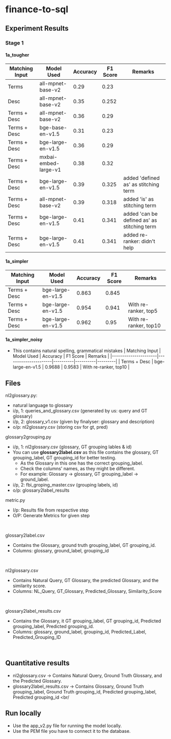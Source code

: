 # finance-to-sql

## Experiment Results
### Stage 1
#### 1a_tougher
| Matching Input       | Model Used           | Accuracy | F1 Score | Remarks |
|----------------------|----------------------|----------|----------|---------|
| Terms                | all-mpnet-base-v2    | 0.29     | 0.23     |         |
| Desc                 | all-mpnet-base-v2    | 0.35     | 0.252    |         |
| Terms + Desc         | all-mpnet-base-v2    | 0.36     | 0.29     |         |
| Terms + Desc         | bge-base-en-v1.5     | 0.31     | 0.23     |         |
| Terms + Desc         | bge-large-en-v1.5    | 0.36     | 0.29     |         |
| Terms + Desc         | mxbai-embed-large-v1 | 0.38     | 0.32     |         |
| Terms + Desc         | bge-large-en-v1.5    | 0.39     | 0.325    |   added 'defined as' as stitching term   |
| Terms + Desc         | all-mpnet-base-v2    | 0.39     | 0.318     |   added 'is' as stitching term      |
| Terms + Desc         | bge-large-en-v1.5    | 0.41     | 0.341    |   added 'can be defined as' as stitching term   |
| Terms + Desc         | bge-large-en-v1.5    | 0.41     | 0.341    |   added re-ranker: didn't help   |

#### 1a_simpler
| Matching Input       | Model Used           | Accuracy | F1 Score | Remarks |
|----------------------|----------------------|----------|----------|---------|
| Terms + Desc         | bge-large-en-v1.5    | 0.863     | 0.845    |         |
| Terms + Desc         | bge-large-en-v1.5    | 0.954     | 0.941    |   With re-ranker, top5   |
| Terms + Desc         | bge-large-en-v1.5    | 0.962     | 0.95    |   With re-ranker, top10   |

#### 1a_simpler_noisy
- This contains natural spelling, grammatical mistakes
| Matching Input       | Model Used           | Accuracy | F1 Score | Remarks |
|----------------------|----------------------|----------|----------|---------|
| Terms + Desc         | bge-large-en-v1.5    | 0.9688     | 0.9583    |   With re-ranker, top10   |

## Files
nl2glossary.py: 
- natural language to glossary
- i/p, 1: queries_and_glossary.csv (generated by us: query and GT glossary)
- i/p, 2: glossary_v1.csv (given by finalyser: glossary and description)
- o/p: nl2glossary.csv (storing csv for gt, pred)

glossary2grouping.py
- i/p, 1: nl2glossary.csv (glossary, GT grouping lables & id)
- You can use **glossary2label.csv** as this file contains the glossary, GT grouping_label, GT grouping_id for better testing.
  - As the Glossary in this one has the correct grouping_label.
  - Check the columns' names, as they might be different.
  - For example: Glossary -> glossary, GT grouping_label -> ground_label. 
- i/p, 2: fbi_groping_master.csv (grouping labels, id)
- o/p: glossary2label_results

metric.py
- I/p: Results file from respective step
- O/P: Generate Metrics for given step
<br/>

glossary2label.csv
- Contains the Glossary, ground truth grouping_label, GT grouping_id.
- Columns: glossary, ground_label, grouping_id
<br/>

nl2glossary.csv
- Contains Natural Query, GT Glossary, the predicted Glossary, and the similarity score.
- Columns: NL_Query,	GT_Glossary,	Predicted_Glossary,	Similarity_Score
<br/>

glossary2label_results.csv
- Contains the Glossary, it GT grouping_label, GT grouping_id, Predicted grouping_label, Predicted grouping_id.
- Columns: glossary,	ground_label,	grouping_id,	Predicted_Label,	Predicted_Grouping_ID


<br/>



## Quantitative results
- nl2glossary.csv -> Contains Natural Query, Ground Truth Glossary, and the Predicted Glossary.
- glossary2label_results.csv -> Contains Glossary, Ground Truth grouping_label, Ground Truth grouping_id, Predicted grouping_label, Predicted grouping_id
<br/

## Run locally
- Use the app_v2.py file for running the model locally.
- Use the PEM file you have to connect it to the database.

